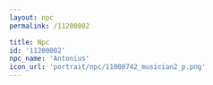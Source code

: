 ```yaml
---
layout: npc
permalink: /11200002

title: Npc
id: '11200002'
npc_name: 'Antonius'
icon_url: 'portrait/npc/11000742_musician2_p.png'
---
```

